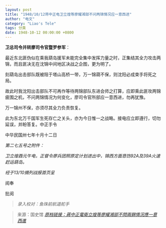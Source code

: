 ```yaml
---
layout: post
title: "1948/10/12蒋中正电卫立煌等廖耀湘部不问两锦情况应一意西进"
author: "电文"
category: "Liao's Tele"
tags: 分类
date: 1948-10-12 00:00:00 +0800
---
```

**卫总司令并转廖司令官暨罗参军**：

最近东北匪伪似在乘我葫岛援军未能完全集中发挥力量之时，正集结其全力攻击两锦，而且匪决无在沈锦中间地区决战之企图，更为明了。

刻葫岛出击部队既被阻于塔山高桥一带，万一锦葫不保，则沈阳必成束手将死之局。

故此时我沈阳出击部队不可再作等待两锦部队东进会师之打算，应即乘此匪攻两锦疲围之机，不问两锦情况为何变化，廖司令官所部应一意西进，勿再犹豫。

万一锦州不保，亦须尽其全力负责恢复。

此为东北万千国军生死存亡之关头，亦为今日惟一之战略。接电应立即遵行，切勿延误，并盼答复。中正手令

中华民国卅七年十月十二日

*第二七五号之附件：*

*卫立煌酉元午电，正督令廖兵团照原定计划进出中，锦西方面恳饬92A及39A火速赶运葫岛。*

*经于13/10摘列战报首页呈*

阅奉

批阅

> *录入校对：鱼珠前航道舵手*

> 来源：国史馆 [*原档链接：蔣中正電衛立煌等廖耀湘部不問兩錦情況應一意西進*](https://ahonline.drnh.gov.tw/index.php?act=Display/image/58859943Dsx4Ss#60J)
